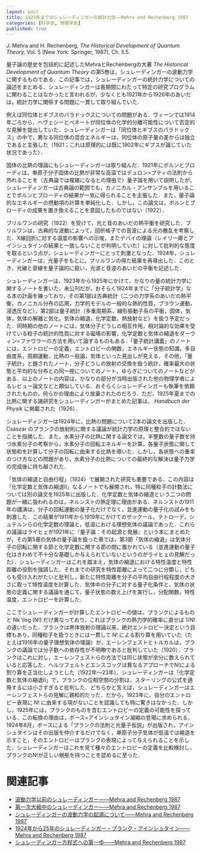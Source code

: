 ```yaml
---
layout: post
title: 1925年までのシュレーディンガーの統計力学——Mehra and Rechenberg 1987
categories: [科学史, 物理学史]
published: true
---
```


J. Mehra and H. Rechenberg, _The Historical Development of Quantum Theory,_ Vol. 5 (New York: Springer, 1987), Ch. II.5.

量子論の歴史を包括的に記述したMehraとRechenbergの大著 _The Historical Development of Quantum Theory_ の第5巻は，シュレーディンガーの波動力学に関するものである．この記事では，シュレーディンガーの統計力学についての論述をまとめる．シュレーディンガーは長期間にわたって特定の研究プログラムに関わることはなかったと言われるが，少なくとも1921年から1926年のあいだは，統計力学に関係する問題に一貫して取り組んでいた．

例えば同位体とギブスのパラドックスについての問題がある．ヴィーンでは1914年ごろから，ヘヴェシーとペネートが同位体の化学的分離可能性について否定的な見解を提出していた．シュレーディンガーは「同位体とギブスのパラドックス」の中で，異なる同位体の混合エネルギーは，同位体の原子量の差からは独立であると主張した（1921；これは原理的には既に1902年にギブスが論じていた状況であった）．

固体の比熱の理論にもシュレーディンガーは取り組んだ．1921年にボルンとブローディは，単原子分子固体の比熱が非常な高温ではデュロン=プティの法則から外れることを（古典論では複雑になるとの理由で）量子論を用いて説明したが，シュレーディンガーは古典論の範囲でも，カノニカル・アンサンブルを用いることでボルンとブローディの結果が一気に得られることを主張した．また，量子論的なエネルギーの摂動項の計算を単純化した．しかし，この論文は，ボルンとブローディの成果を置き換えることを意図したものではない（1922）．

ブリルワンの研究（1922）を受けて，光と音のあいだの熱平衡を研究した．ブリルワンは，古典的な波動によって，回折格子での音波による光の散乱を考察した．X線回折に対する温度の影響への示唆，またデバイの理論（レイリー卿とアインシュタインの結果と一致しないことが判明していた）に対して批判的な態度を取るという点が，シュレーディンガーにとって刺激となった．1924年，シュレーディンガーは，光量子をもとに，ブリルワンの得た結果を再導出した．このとき，光線と音線を量子論的に扱い，光波と音波のあいだの平衡を記述した．

シュレーディンガーは，1923年から1925年にかけて，かなりの量の統計力学に関するノートを書いた．未公刊だが，おそらく1924年までに「分子統計学」なる本の計画を練っており，その第1部は古典統計（二つの力学系のあいだの熱平衡，カノニカル分布の応用，力学的モデルの一般的な熱的性質，ブラウン運動，浸透圧など），第2部は量子統計（多重周期系，線形振動子系の平衡，固体，気体，気体の解離と気化，気体の縮退，化学定数，熱放射など）を扱う予定だった．同時期の他のノートには，気体分子どうしの相互作用，相対論的な効果を受けている粒子の統計的性質に対する磁場の影響，化学定数と気体の縮退をダーウィン=ファウラーの方法を用いて論ずるものもある．「量子統計講義」のノートには，エントロピーの定義，エントロピーの関数，エネルギー状態の知識，多自由度系，周期運動，比熱の一般論，気体といった見出しが見える．その他，「量子統計」と題されたノート，分子どうしの放射の交換を扱う統計，確率最大の状態と平均的な分布との同一視についてのノート，ゆらぎについてのノートなどがある．以上のノートの内容は，かなりの部分が当時出版された他の物理学者によるレビュー論文などと類似している．おそらくシュレーディンガーも執筆を依頼されたものの，何らかの理由により放棄されたのだろう．ただ，1925年夏までの比熱に関する諸研究をシュレーディンガーがまとめた記事は， _Handbuch der Physik_ に掲載された（1926）．

シュレーディンガーは1924年に，比熱の問題について2本の論文を出版した．Császár のプランクの放射則に関する議論が統計力学の原理と整合的ではないことを指摘した．また，水素分子の比熱に関する論文では，半整数の量子数を持つ水素分子の考察から，水素分子の回転エネルギーを計算，各量子状態に関して状態和を計算して分子の回転に由来する比熱を導いた．しかし，各状態への重率のつけ方などの問題があり，水素分子の比熱についての最終的な解決は量子力学の完成後に持ち越された．

「気体の縮退と自由行程」（1924）で展開された研究も重要である．この内容は「化学定数と気体の縮退II」なるノートでも展開され，特に同種粒子の計数法については別の論文を1925年に出版した．化学定数と気体の縮退という二つの問題が一緒に扱われるのは，ネルンストの熱定理に理由がある．ネルンストの1911年の講演は，分子の回転運動の量子化だけでなく，並進運動の量子化の試みをも刺激した．この結果が1911年から1919年にかけてのザックール，テトローデ，シュテルンらの化学定数の理論と，低温における理想気体の議論であった．これらの議論はライヒェが1921年に『量子論：その起源と発展』という本にまとめたが，その第5章の気体の量子論を扱った章では，第3節「気体の縮退」は気体分子の回転に関する節と化学定数に関する節の間に置かれている（並進運動の量子化はきわめて不十分な基礎しか与えられていないというのがライヒェの見解だった）．シュレーディンガーはこれを踏まえ，気体の縮退における特性温度と特性距離の役割を強調した．それまでの研究を特性距離によって二つに分類し，どちらも受け入れがたいと批判し，新たに特性距離を分子の平均自由行程程度の大きさに取って特性温度を計算した．気体中の分子に対する量子化条件と，気体の状態の定義に関する議論を通じて，量子状態の数え上げを実行し，分配関数，特性温度，エントロピーを計算した．

ここでシュレーディンガーが計算したエントロピーの値は，プランクによるものと Nk \log (N!) だけ異なっており，これはプランクの熱力学的確率に直せば 1/N! の違いだった．プランクは黒体放射の理論以来，絶対エントロピー決定という目標もあり，同種粒子を扱うときには一貫して N! による割り算を用いていた（たとえば1916年の量子理想気体の理論）が，エーレンフェストとトルカルは，プランクの議論では分子数への依存性が不明瞭であると批判していた（1920）．プランクはこれに対し，エーレンフェストらの方法では同じ状態が余分に数えられていると応答した．ヘルツフェルトとエンスコッグは異なるアプローチでN!による割り算を正当化しようとした（1922年〜23年）．シュレーディンガーは「化学定数と気体の縮退II」で，プランクの位相空間の分割は，スターリングの公式を適用するには小さすぎると批判した．どちらかと言えば，シュレーディンガーはエーレンフェストらの見解に親和的だった．だから，1923年に，自分のエントロピー表現に N! に由来する項がないことを認識しても特に驚きはなかった．しかし，1925年には，プランクのものを含むエントロピーの定義の可能性を探っている．この転換の理由は，ボース=アインシュタイン凝縮の登場に求められる．1924年8月，ボースによる「プランクの法則と光量子仮説」が出版され，アインシュタインはその出版を仲介するだけでなく，単原子分子気体が低温では縮退を示すこと，そのエントロピーはプランクの表現によって与えられることを示した．シュレーディンガーはこれを見て種々のエントロピーの定義を比較検討し，プランクのN!が正しい根拠を持つことを認めるに至った．

# 関連記事

* [波動力学以前のシュレーディンガー——Mehra and Rechenberg 1987](http://hinaba.org/mikro-und-makro/2018/01/30/01.html)
* [第一次大戦中のシュレーディンガー——Mehra and Rechenberg 1987](http://hinaba.org/mikro-und-makro/2018/01/30/02.html)
* [シュレーディンガーの波動力学の起源について——Mehra and Rechenberg 1987](http://hinaba.org/mikro-und-makro/2018/01/31/02.html)
* [1924年から25年のシュレーディンガー・プランク・アインシュタイン——Mehra and Rechenberg 1987](http://hinaba.org/mikro-und-makro/2018/02/01/01.html)
* [シュレーディンガー方程式への第一歩——Mehra and Rechenberg 1987](http://hinaba.org/mikro-und-makro/2018/02/05/01.html)
